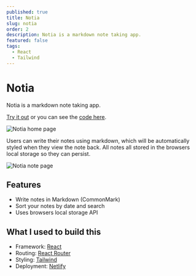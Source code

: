 ```yaml
---
published: true
title: Notia
slug: notia
order: 2
description: Notia is a markdown note taking app.
featured: false
tags:
  - React
  - Tailwind
---
```


# Notia

Notia is a markdown note taking app.

[Try it out](https://notia-note.netlify.app/) or you can see the [code here](https://github.com/brandon-carlisle/notia).

![Notia home page](@/assets/images/notia/home.webp)

Users can write their notes using markdown, which will be automatically styled when they view the note back. All notes all stored in the browsers local storage so they can persist.

![Notia note page](@/assets/images/notia/app.webp)

## Features

- Write notes in Markdown (CommonMark)
- Sort your notes by date and search
- Uses browsers local storage API

## What I used to build this

- Framework: [React](https://react.dev/)
- Routing: [React Router](https://reactrouter.com/)
- Styling: [Tailwind](https://tailwindcss.com/)
- Deployment: [Netlify](https://www.netlify.com/)
